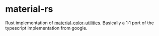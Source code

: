 # material-rs
Rust implementation of [material-color-utilities](https://github.com/material-foundation/material-color-utilities).
Basically a 1:1 port of the typescript implementation from google.